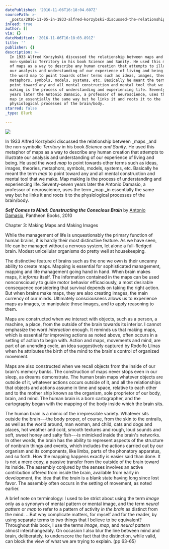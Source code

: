 ```yaml
---
datePublished: '2016-11-06T16:18:04.607Z'
sourcePath: >-
  _posts/2016-11-05-in-1933-alfred-korzybski-discussed-the-relationship-between.md
inFeed: true
author: []
via: {}
dateModified: '2016-11-06T16:18:03.891Z'
title: ''
publisher: {}
description: >-
  In 1933 Alfred Korzybski discussed the relationship between maps and the
  non-symbolic Territory in his book Science and Sanity. He used this metaphor
  of maps as a way to describe any human creation that attempts to illustrate
  our analysis and understanding of our experience of living and being. He used
  the word map to point towards other terms such as ideas, images, theories,
  metaphors, symbols, models, systems, etc. Basically he meant the term map to
  point toward any and all mental construction and mental tool that we make. Map
  making is the process of understanding and experiencing life. Seventy-seven
  years later the Antonio Damasio, a professor of neuroscience, uses the term
  map in essentially the same way but he links it and roots it to the
  physiological processes of the brain/body.
starred: false
_type: Blurb

---
```

![](https://the-grid-user-content.s3-us-west-2.amazonaws.com/a2e8214d-cd2f-4b6e-9f5e-fa9255080fdc.jpg)

In 1933 Alfred Korzybski discussed the relationship between _maps _and the non-symbolic _Territory_ in his book _Science and Sanity_. He used this metaphor of maps as a way to describe any human creation that attempts to illustrate our analysis and understanding of our experience of living and being. He used the word _map_ to point towards other terms such as ideas, images, theories, metaphors, symbols, models, systems, etc. Basically he meant the term _map_ to point toward any and all mental construction and mental tool that we make. Map making is the process of understanding and experiencing life. Seventy-seven years later the Antonio Damasio, a professor of neuroscience, uses the term _map _in essentially the same way but he links it and roots it to the physiological processes of the brain/body.

_**Self Comes to Mind: Constructing the Conscious Brain**_ by [Antonio Damasio][0], Pantheon Books, 2010

Chapter 3: Making Maps and Making Images

While the management of life is unquestionably the primary function of human brains, it is hardly their most distinctive feature. As we have seen, life can be managed without a nervous system, let alone a full-fledged brain. Modest unicellular organisms do pretty well at housekeeping.

The distinctive feature of brains such as the one we own is their uncanny ability to create maps. Mapping is essential for sophisticated management, mapping and life management going hand in hand. When brain makes maps, it _informs_ itself. The information contained in the maps can be used nonconsciously to guide motor behavior efficaciously, a most desirable consequence considering that survival depends on taking the right action. But when brains make maps, they are also creating images, the main currency of our minds. Ultimately consciousness allows us to experience maps as images, to manipulate those images, and to apply reasoning to them.

Maps are constructed when we interact with objects, such as a person, a machine, a place, from the outside of the brain towards its interior. I cannot emphasize the word _interaction_ enough. It reminds us that making maps, which is essential for improving actions as noted above, often occurs in a setting of action to begin with. Action and maps, movements and mind, are part of an unending cycle, an idea suggestively captured by Rodolfo Llinas when he attributes the birth of the mind to the brain's control of organized movement.

Maps are also constructed when we recall objects from the inside of our brain's memory banks. The construction of maps never stops even in our sleep, as dreams demonstrate. The human brain maps whatever objects are outside of it, whatever actions occurs outside of it, and all the relationships that objects and actions assume in time and space, relative to each other and to the mother ship known as the organism, sole proprietor of our body, brain, and mind. The human brain is a born cartographer, and the cartography began with the mapping of the body inside which the brain sits.

The human brain is a mimic of the irrepressible variety. Whatever sits outside the brain---the body proper, of course, from the skin to the entrails, as well as the world around, man woman, and child, cats and dogs and places, hot weather and cold, smooth textures and rough, loud sounds and soft, sweet honey and salty fish---is mimicked inside the brain's networks. In other words, the brain has the ability to represent aspects of the structure of nonbrain things and events, which includes the actions carried out by our organism and its components, like limbs, parts of the phonatory apparatus, and so forth. How the mapping happens exactly is easier said than done. It is not a mere copy, a passive transfer from the outside of the brain toward its inside. The assembly conjured by the senses involves an active contribution offered from inside the brain, available from early in development, the idea that the brain is a blank state having long since lost favor. The assembly often occurs in the setting of movement, as noted earlier.

A brief note on terminology: I used to be strict about using the term _image_ only as a synonym of mental pattern or mental image, and the term _neural pattern_ or _map_ to refer to a pattern of activity _in the brain_ as distinct from the mind. ...But why complicate matters, for myself and for the reader, by using separate terms to two things that I believe to be equivalent? Throughout this book, I use the terms _image_, _map_, and _neural pattern_ almost interchangeably. On occasion I also blur the line between mind and brain, deliberately, to underscore the fact that the distinction, while valid, can block the view of what we are trying to explain. (pp 63-65)

[0]: https://en.wikipedia.org/wiki/Antonio_Damasio "Antonio Damasio at wikipedia"
